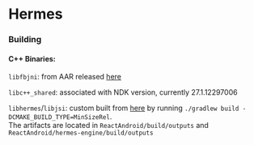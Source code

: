 # Hermes

### Building

#### C++ Binaries:
`libfbjni`: from AAR released [here](https://github.com/facebookincubator/fbjni)

`libc++_shared`: associated with NDK version, currently 27.1.12297006

`libhermes`/`libjsi`: custom built from [here](https://github.com/facebook/react-native) by running `./gradlew build -DCMAKE_BUILD_TYPE=MinSizeRel`.    
The artifacts are located in `ReactAndroid/build/outputs` and `ReactAndroid/hermes-engine/build/outputs`

